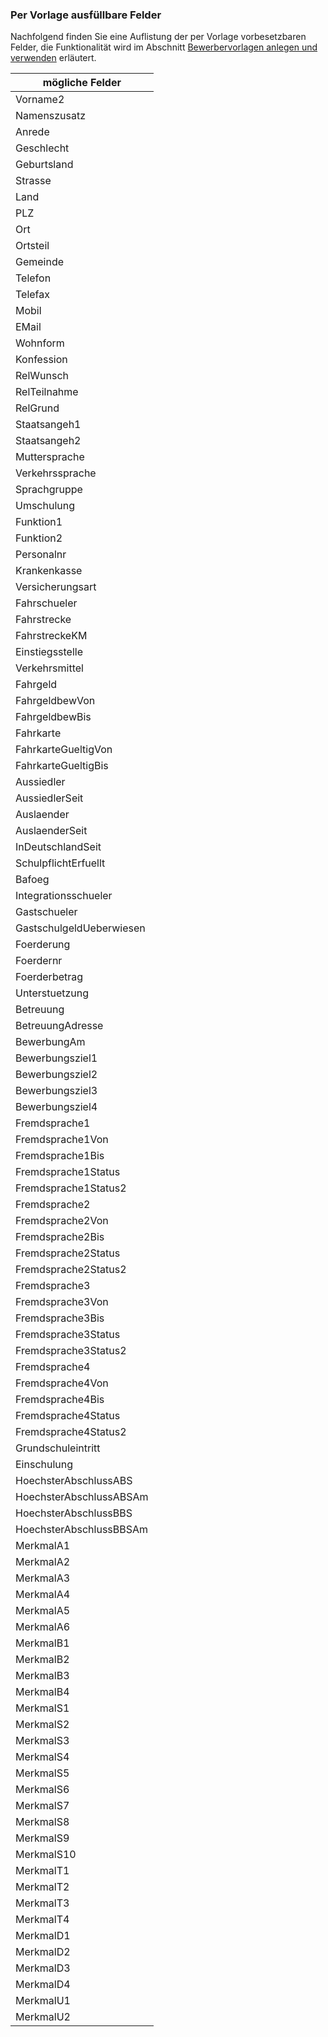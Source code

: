 
### Per Vorlage ausfüllbare Felder

Nachfolgend finden Sie eine Auflistung der per Vorlage vorbesetzbaren Felder, die Funktionalität wird im Abschnitt [Bewerbervorlagen anlegen und verwenden](https://doc.magellan7.stueber.de/howto/schueler/#bewerbervorlagen-anlegen-und-verwenden) erläutert.


|mögliche Felder|
|--|
|Vorname2|
|Namenszusatz|
|Anrede|
|Geschlecht|
|Geburtsland|
|Strasse|
|Land|
|PLZ|
|Ort|
|Ortsteil|
|Gemeinde|
|Telefon|
|Telefax|
|Mobil|
|EMail|
|Wohnform|
|Konfession|
|RelWunsch|
|RelTeilnahme|
|RelGrund|
|Staatsangeh1|
|Staatsangeh2|
|Muttersprache|
|Verkehrssprache|
|Sprachgruppe|
|Umschulung|
|Funktion1|
|Funktion2|
|Personalnr|
|Krankenkasse|
|Versicherungsart|
|Fahrschueler|
|Fahrstrecke|
|FahrstreckeKM|
|Einstiegsstelle|
|Verkehrsmittel|
|Fahrgeld|
|FahrgeldbewVon|
|FahrgeldbewBis|
|Fahrkarte|
|FahrkarteGueltigVon|
|FahrkarteGueltigBis|
|Aussiedler|
|AussiedlerSeit|
|Auslaender|
|AuslaenderSeit|
|InDeutschlandSeit|
|SchulpflichtErfuellt|
|Bafoeg|
|Integrationsschueler|
|Gastschueler|
|GastschulgeldUeberwiesen|
|Foerderung|
|Foerdernr|
|Foerderbetrag|
|Unterstuetzung|
|Betreuung|
|BetreuungAdresse|
|BewerbungAm|
|Bewerbungsziel1|
|Bewerbungsziel2|
|Bewerbungsziel3|
|Bewerbungsziel4|
|Fremdsprache1|
|Fremdsprache1Von|
|Fremdsprache1Bis|
|Fremdsprache1Status|
|Fremdsprache1Status2|
|Fremdsprache2|
|Fremdsprache2Von|
|Fremdsprache2Bis|
|Fremdsprache2Status|
|Fremdsprache2Status2|
|Fremdsprache3|
|Fremdsprache3Von|
|Fremdsprache3Bis|
|Fremdsprache3Status|
|Fremdsprache3Status2|
|Fremdsprache4|
|Fremdsprache4Von|
|Fremdsprache4Bis|
|Fremdsprache4Status|
|Fremdsprache4Status2|
|Grundschuleintritt|
|Einschulung|
|HoechsterAbschlussABS|
|HoechsterAbschlussABSAm|
|HoechsterAbschlussBBS|
|HoechsterAbschlussBBSAm|
|MerkmalA1|
|MerkmalA2|
|MerkmalA3|
|MerkmalA4|
|MerkmalA5|
|MerkmalA6|
|MerkmalB1|
|MerkmalB2|
|MerkmalB3|
|MerkmalB4|
|MerkmalS1|
|MerkmalS2|
|MerkmalS3|
|MerkmalS4|
|MerkmalS5|
|MerkmalS6|
|MerkmalS7|
|MerkmalS8|
|MerkmalS9|
|MerkmalS10|
|MerkmalT1|
|MerkmalT2|
|MerkmalT3|
|MerkmalT4|
|MerkmalD1|
|MerkmalD2|
|MerkmalD3|
|MerkmalD4|
|MerkmalU1|
|MerkmalU2|